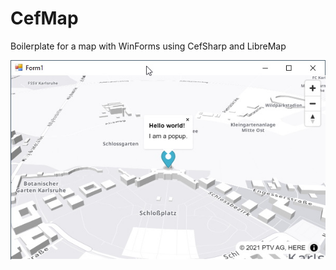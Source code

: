 # CefMap
Boilerplate for a map with WinForms using CefSharp and LibreMap

![screenshot](https://raw.githubusercontent.com/oliverheilig/CefMap/master/screenshot.jpg)
